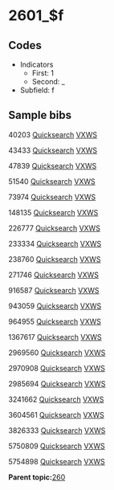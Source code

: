 # 2601\_$f

## Codes

-   Indicators
    -   First: 1
    -   Second: \_
-   Subfield: f

## Sample bibs

40203 [Quicksearch](https://search.library.yale.edu/catalog/40203) [VXWS](http://prodorbis.library.yale.edu:7014/vxws/GetHoldingsService?bibId=40203)

43433 [Quicksearch](https://search.library.yale.edu/catalog/43433) [VXWS](http://prodorbis.library.yale.edu:7014/vxws/GetHoldingsService?bibId=43433)

47839 [Quicksearch](https://search.library.yale.edu/catalog/47839) [VXWS](http://prodorbis.library.yale.edu:7014/vxws/GetHoldingsService?bibId=47839)

51540 [Quicksearch](https://search.library.yale.edu/catalog/51540) [VXWS](http://prodorbis.library.yale.edu:7014/vxws/GetHoldingsService?bibId=51540)

73974 [Quicksearch](https://search.library.yale.edu/catalog/73974) [VXWS](http://prodorbis.library.yale.edu:7014/vxws/GetHoldingsService?bibId=73974)

148135 [Quicksearch](https://search.library.yale.edu/catalog/148135) [VXWS](http://prodorbis.library.yale.edu:7014/vxws/GetHoldingsService?bibId=148135)

226777 [Quicksearch](https://search.library.yale.edu/catalog/226777) [VXWS](http://prodorbis.library.yale.edu:7014/vxws/GetHoldingsService?bibId=226777)

233334 [Quicksearch](https://search.library.yale.edu/catalog/233334) [VXWS](http://prodorbis.library.yale.edu:7014/vxws/GetHoldingsService?bibId=233334)

238760 [Quicksearch](https://search.library.yale.edu/catalog/238760) [VXWS](http://prodorbis.library.yale.edu:7014/vxws/GetHoldingsService?bibId=238760)

271746 [Quicksearch](https://search.library.yale.edu/catalog/271746) [VXWS](http://prodorbis.library.yale.edu:7014/vxws/GetHoldingsService?bibId=271746)

916587 [Quicksearch](https://search.library.yale.edu/catalog/916587) [VXWS](http://prodorbis.library.yale.edu:7014/vxws/GetHoldingsService?bibId=916587)

943059 [Quicksearch](https://search.library.yale.edu/catalog/943059) [VXWS](http://prodorbis.library.yale.edu:7014/vxws/GetHoldingsService?bibId=943059)

964955 [Quicksearch](https://search.library.yale.edu/catalog/964955) [VXWS](http://prodorbis.library.yale.edu:7014/vxws/GetHoldingsService?bibId=964955)

1367617 [Quicksearch](https://search.library.yale.edu/catalog/1367617) [VXWS](http://prodorbis.library.yale.edu:7014/vxws/GetHoldingsService?bibId=1367617)

2969560 [Quicksearch](https://search.library.yale.edu/catalog/2969560) [VXWS](http://prodorbis.library.yale.edu:7014/vxws/GetHoldingsService?bibId=2969560)

2970908 [Quicksearch](https://search.library.yale.edu/catalog/2970908) [VXWS](http://prodorbis.library.yale.edu:7014/vxws/GetHoldingsService?bibId=2970908)

2985694 [Quicksearch](https://search.library.yale.edu/catalog/2985694) [VXWS](http://prodorbis.library.yale.edu:7014/vxws/GetHoldingsService?bibId=2985694)

3241662 [Quicksearch](https://search.library.yale.edu/catalog/3241662) [VXWS](http://prodorbis.library.yale.edu:7014/vxws/GetHoldingsService?bibId=3241662)

3604561 [Quicksearch](https://search.library.yale.edu/catalog/3604561) [VXWS](http://prodorbis.library.yale.edu:7014/vxws/GetHoldingsService?bibId=3604561)

3826333 [Quicksearch](https://search.library.yale.edu/catalog/3826333) [VXWS](http://prodorbis.library.yale.edu:7014/vxws/GetHoldingsService?bibId=3826333)

5750809 [Quicksearch](https://search.library.yale.edu/catalog/5750809) [VXWS](http://prodorbis.library.yale.edu:7014/vxws/GetHoldingsService?bibId=5750809)

5754898 [Quicksearch](https://search.library.yale.edu/catalog/5754898) [VXWS](http://prodorbis.library.yale.edu:7014/vxws/GetHoldingsService?bibId=5754898)

**Parent topic:**[260](../../tags/260/260.md)

